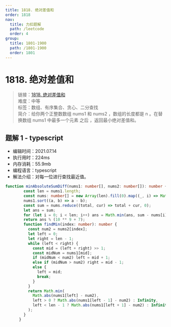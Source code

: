 ```yaml
---
title: 1818. 绝对差值和
order: 1818
nav:
  title: 力扣题解
  path: /leetcode
  order: 4
group:
  title: 1801-1900
  path: /1801-1900
  order: 1801
---
```


# 1818. 绝对差值和
    
> 链接：[1818. 绝对差值和](https://leetcode-cn.com/problems/minimum-absolute-sum-difference/)  
> 难度：中等  
> 标签：数组、有序集合、贪心、二分查找  
> 简介：给你两个正整数数组 nums1 和 nums2 ，数组的长度都是 n 。在替换数组 nums1 中最多一个元素 之后 ，返回最小绝对差值和。
      
## 题解 1 - typescript
- 编辑时间：2021.07.14
- 执行用时：224ms
- 内存消耗：55.9mb
- 编程语言：typescript
- 解法介绍：对每一位进行查找最近值。
```typescript
function minAbsoluteSumDiff(nums1: number[], nums2: number[]): number {
        const len = nums1.length;
        const nums: number[] = new Array(len).fill(0).map((_, i) => Math.abs(nums1[i] - nums2[i]));
        nums1.sort((a, b) => a - b);
        const sum = nums.reduce((total, cur) => total + cur, 0);
        let ans = sum;
        for (let i = 0; i < len; i++) ans = Math.min(ans, sum - nums[i] + findMin(i));
        return ans % (10 ** 9 + 7);
        function findMin(index: number): number {
          const num2 = nums2[index];
          let left = 0;
          let right = len - 1;
          while (left < right) {
            const mid = (left + right) >> 1;
            const midNum = nums1[mid];
            if (midNum < num2) left = mid + 1;
            else if (midNum > num2) right = mid - 1;
            else {
              left = mid;
              break;
            }
          }
          return Math.min(
            Math.abs(nums1[left] - num2),
            left > 0 ? Math.abs(nums1[left - 1] - num2) : Infinity,
            left < len - 1 ? Math.abs(nums1[left + 1] - num2) : Infinity
          );
        }
      }
```

      